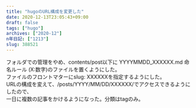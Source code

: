 ```yaml
---
title: "hugoのURL構成を変更した"
date: 2020-12-13T23:05:43+09:00
draft: false
tags: ["hugo"]
archives: ["2020-12"]
n年日記: ["1213"]
slug: 388521
---
```


フォルダでの管理をやめ、contents/post以下に YYYYMMDD_XXXXXX.md 命名ルール (X:数字)のファイルを置くようにした。  
ファイルのフロントマターにslug: XXXXXXを指定するようにした。  
URLの構成を変えて、/posts/YYYY/MM/DD/XXXXXX/でアクセスできるようにしたので、  
一日に複数の記事をかけるようになった。分類はtagのみ。
